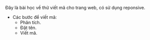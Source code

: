 Đây là bài học về thử viết mã cho trang web, có sử dụng reponsive.
- Các bước để viết mã: 
	+ Phân tích.
	+ Đặt tên.
	+ Viết mã.
